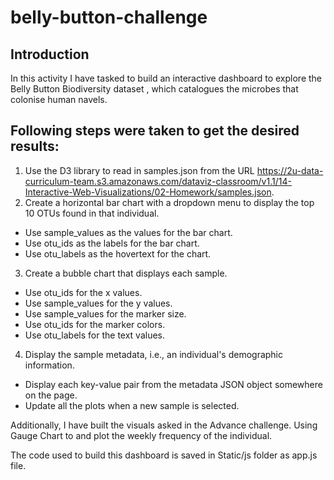 # belly-button-challenge
## Introduction
In this activity I have tasked to build an interactive dashboard to explore the Belly Button Biodiversity dataset , which catalogues the microbes that colonise human navels. 
## Following steps were taken to get the desired results:
1.	Use the D3 library to read in samples.json from the URL https://2u-data-curriculum-team.s3.amazonaws.com/dataviz-classroom/v1.1/14-Interactive-Web-Visualizations/02-Homework/samples.json.
2.	Create a horizontal bar chart with a dropdown menu to display the top 10 OTUs found in that individual.
  -	Use sample_values as the values for the bar chart.
  -	Use otu_ids as the labels for the bar chart.
  -	Use  otu_labels as the hovertext for the chart.

3.	Create a bubble chart that displays each sample.
  -	Use  otu_ids for the x values.
  -	Use  sample_values for the y values.
  -	Use  sample_values for the marker size.
  -	Use  otu_ids for the marker colors.
  -	Use  otu_labels for the text values.
4.	Display the sample metadata, i.e., an individual's demographic information.
  -	Display each key-value pair from the metadata JSON object somewhere on the page. 
  -	Update all the plots when a new sample is selected. 

Additionally, I have built the visuals asked in the Advance challenge. Using Gauge Chart to and plot the weekly frequency of the individual. 

The code used to build this dashboard is saved in Static/js folder as app.js file. 

